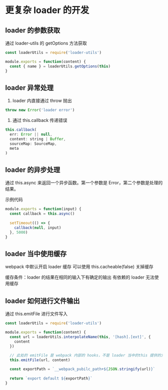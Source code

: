 # 更复杂 loader 的开发

## loader 的参数获取

通过 loader-utils 的 getOptions 方法获取

```js
const loaderUtils = require('loader-utils')

module.exports = function(content) {
  const { name } = loaderUtils.getOptions(this)
}
```

## loader 异常处理

1. loader 内直接通过 throw 抛出

```js
throw new Error('loader error')
```

1. 通过 this.callback 传递错误
 
```js
this.callback(
  err: Error || null,
  content: string | Buffer,
  sourceMap: SourceMap,
  meta
)
```

## loader 的异步处理

通过 this.async 来返回一个异步函数。第一个参数是 Error，第二个参数是处理的结果。

示例代码

```js
module.exports = function(input) {
  const callback = this.async()
  
  setTimeout(() => {
    callback(null, input)
  }, 5000)
}
```

## loader 当中使用缓存

webpack 中默认开启 loader 缓存
    可以使用 this.cacheable(false) 关掉缓存
    
缓存条件：loader 的结果在相同的输入下有确定的输出
    有依赖的 loader 无法使用缓存


## loader 如何进行文件输出

通过 this.emitFile 进行文件写入

```js
const loaderUtils = require('loader-utils')

module.exports = function(content) {
  const url = loaderUtils.interpolateName(this, '[hash].[ext]', {
    content
  })
  
  // 此处的 emitFile 是 webpack 内部的 hooks，不是 loader 当中的this 提供的方法
  this.emitFile(url, content)

  const exportPath = `__webpack_pubilc_path+${JSON.stringify(url)}`
  
  return `export default ${exportPath}`
}
```
